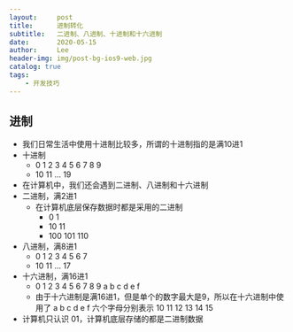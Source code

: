 ```yaml
---
layout:     post
title:      进制转化
subtitle:   二进制、八进制、十进制和十六进制
date:       2020-05-15
author:     Lee
header-img: img/post-bg-ios9-web.jpg
catalog: true
tags:
    - 开发技巧
---
```


## 进制
  - 我们日常生活中使用十进制比较多，所谓的十进制指的是满10进1
  - 十进制
	  - 0 1 2 3 4 5 6 7 8 9 
	  - 10 11 ... 19
  - 在计算机中，我们还会遇到二进制、八进制和十六进制
  - 二进制，满2进1
	  - 在计算机底层保存数据时都是采用的二进制
		  - 0 1
		  - 10 11
		  - 100 101 110
  - 八进制，满8进1
	  - 0 1 2 3 4 5 6 7
	  - 10 11 ... 17
  - 十六进制，满16进1
	  - 0 1 2 3 4 5 6 7 8 9 a b c d e f
	  - 由于十六进制是满16进1，但是单个的数字最大是9，所以在十六进制中使用了 a b c d e f 六个字母分别表示 10 11 12 13 14 15
  - 计算机只认识 01，计算机底层存储的都是二进制数据
